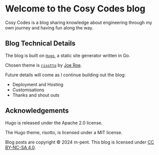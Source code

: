 # Welcome to the Cosy Codes blog 

Cosy Codes is a blog sharing knowledge about engineering through my own journey and having fun along the way. 

## Blog Technical Details

The blog is built on [`Hugo`][Hugo], a static site generator written in Go. 

Chosen theme is [`risotto`][risotto] by [Joe Roe]. 

Future details will come as I continue building out the blog: 

- Deployment and Hosting
- Customisations
- Thanks and shout outs

## Acknowledgements
Hugo is released under the Apache 2.0 license.

The Hugo theme, risotto, is licensed under a MIT license. 

Blog posts are copyright © 2024 m-pent. This blog is licensed under [CC BY-NC-SA 4.0].

[Hugo]: https://gohugo.io/
[risotto]: https://themes.gohugo.io/themes/risotto/
[Joe Roe]: https://github.com/joeroe/
[CC BY-NC-SA 4.0]: https://creativecommons.org/licenses/by-nc-sa/4.0/?